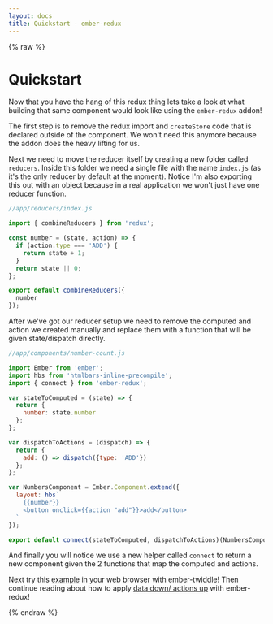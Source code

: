 ```yaml
---
layout: docs
title: Quickstart - ember-redux
---
```

{% raw %}

# Quickstart

Now that you have the hang of this redux thing lets take a look at what building that same component would look like using the `ember-redux` addon!

The first step is to remove the redux import and `createStore` code that is declared outside of the component. We won't need this anymore because the addon does the heavy lifting for us.

Next we need to move the reducer itself by creating a new folder called `reducers`. Inside this folder we need a single file with the name `index.js` (as it's the only reducer by default at the moment). Notice I'm also exporting this out with an object because in a real application we won't just have one reducer function.

```js
//app/reducers/index.js

import { combineReducers } from 'redux';

const number = (state, action) => {
  if (action.type === 'ADD') {
    return state + 1;
  }
  return state || 0;
};

export default combineReducers({
  number
});
```

After we've got our reducer setup we need to remove the computed and action we created manually and replace them with a function that will be given state/dispatch directly.

```js
//app/components/number-count.js

import Ember from 'ember';
import hbs from 'htmlbars-inline-precompile';
import { connect } from 'ember-redux';

var stateToComputed = (state) => {
  return {
    number: state.number
  };
};

var dispatchToActions = (dispatch) => {
  return {
    add: () => dispatch({type: 'ADD'})
  };
};

var NumbersComponent = Ember.Component.extend({
  layout: hbs`
    {{number}}
    <button onclick={{action "add"}}>add</button>
  `
});

export default connect(stateToComputed, dispatchToActions)(NumbersComponent);
```

And finally you will notice we use a new helper called `connect` to return a new component given the 2 functions that map the computed and actions.

Next try this [example](https://ember-twiddle.com/2d98cd4418b7df5cbce6c5213351d31e) in your web browser with ember-twiddle! Then continue reading about how to apply [data down/ actions up](/ddau) with ember-redux!

{% endraw %}
